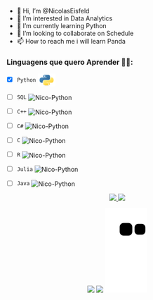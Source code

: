 - 👋 Hi, I’m @NicolasEisfeld
- 👀 I’m interested in Data Analytics
- 🌱 I’m currently learning Python
- 💞️ I’m looking to collaborate on Schedule  
- 📫 How to reach me i will learn Panda

### Linguagens que quero **Aprender**	:man_technologist::
- [x] ```Python``` <img align="center" alt="Nico-Python" height="30" width="40" src="https://raw.githubusercontent.com/devicons/devicon/master/icons/python/python-original.svg">
- [ ] ```SQL``` <img align="center" alt="Nico-Python" height="30" width="40" src="https://cdn.jsdelivr.net/gh/devicons/devicon/icons/mysql/mysql-original.svg" />
- [ ] ```C++``` <img align="center" alt="Nico-Python" height="30" width="40" src="https://cdn.jsdelivr.net/gh/devicons/devicon/icons/cplusplus/cplusplus-original.svg" />
- [ ] ```C#``` <img align="center" alt="Nico-Python" height="30" width="40" src="https://cdn.jsdelivr.net/gh/devicons/devicon/icons/csharp/csharp-original.svg" />
- [ ] ```C``` <img align="center" alt="Nico-Python" height="30" width="40" src="https://cdn.jsdelivr.net/gh/devicons/devicon/icons/c/c-original.svg" />
- [ ] ```R``` <img align="center" alt="Nico-Python" height="30" width="40" src="https://cdn.jsdelivr.net/gh/devicons/devicon/icons/r/r-original.svg" />
- [ ] ```Julia``` <img align="center" alt="Nico-Python" height="30" width="40" src="https://cdn.jsdelivr.net/gh/devicons/devicon/icons/julia/julia-original.svg" />
- [ ] ```Java``` <img align="center" alt="Nico-Python" height="30" width="40" src="https://cdn.jsdelivr.net/gh/devicons/devicon/icons/java/java-original.svg" />

 
 
<div align="center">
  <a href="https://www.instagram.com/nico_eisfeld">
  <img height="180em" src="https://github-readme-stats.vercel.app/api?username=NicolasEisfeld&show_icons=true&theme=dark&include_all_commits=true&count_private=true"/>
  <img height="180em" src="https://github-readme-stats.vercel.app/api/top-langs/?username=NicolasEisfeld&layout=compact&langs_count=7&theme=dark"/>
    
<a href="https://instagram.com/nico_eisfeld" target="_blank"><img src="https://img.shields.io/badge/-Instagram-%23E4405F?style=for-the-badge&logo=instagram&logoColor=black" target="_blank"></a>
<a href="https://www.linkedin.com/in/nicolas-eisfeld-08796a191/" target="_blank"><img src="https://img.shields.io/badge/LinkedIn-0077B5?style=for-the-badge&logo=linkedin&logoColor=white" target="_blank"></a>
![Snake animation](https://github.com/rafaballerini/rafaballerini/blob/output/github-contribution-grid-snake.svg)
 



